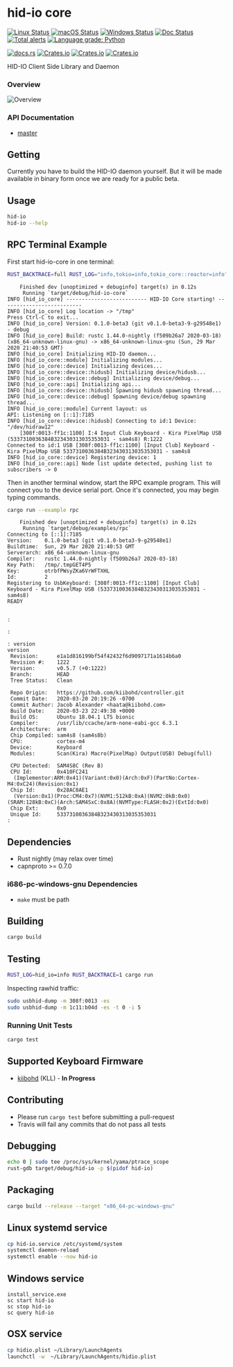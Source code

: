 # hid-io core

[![Linux Status](https://github.com/hid-io/hid-io-core/workflows/Rust%20Linux/badge.svg)](https://github.com/hid-io/hid-io-core/actions)
[![macOS Status](https://github.com/hid-io/hid-io-core/workflows/Rust%20macOS/badge.svg)](https://github.com/hid-io/hid-io-core/actions)
[![Windows Status](https://github.com/hid-io/hid-io-core/workflows/Rust%20Windows/badge.svg)](https://github.com/hid-io/hid-io-core/actions)
[![Doc Status](https://github.com/hid-io/hid-io-core/workflows/Rust%20Doc%20Deploy/badge.svg)](https://github.com/hid-io/hid-io-core/actions)
[![Total alerts](https://img.shields.io/lgtm/alerts/g/hid-io/hid-io-core.svg?logo=lgtm&logoWidth=18)](https://lgtm.com/projects/g/hid-io/hid-io-core/alerts/)
[![Language grade: Python](https://img.shields.io/lgtm/grade/python/g/hid-io/hid-io-core.svg?logo=lgtm&logoWidth=18)](https://lgtm.com/projects/g/hid-io/hid-io-core/context:python)

[![docs.rs](https://docs.rs/hid-io-core/badge.svg)](https://docs.rs/hid-io-core)
[![Crates.io](https://img.shields.io/crates/v/hid-io-core.svg)](https://crates.io/crates/hid-io-core)
[![Crates.io](https://img.shields.io/crates/l/hid-io-core.svg)](https://crates.io/crates/hid-io-core)
[![Crates.io](https://img.shields.io/crates/d/hid-io-core.svg)](https://crates.io/crates/hid-io-core)

HID-IO Client Side Library and Daemon

### Overview

![Overview](misc/images/HID-IO_Overview.png)

### API Documentation

* [master](https://hid-io.github.io/hid-io-core/hid_io_core/)

## Getting

Currently you have to build the HID-IO daemon yourself. But it will be made available in binary form once we are ready for a public beta.

## Usage

```bash
hid-io
hid-io --help
```

## RPC Terminal Example

First start hid-io-core in one terminal:

```bash
RUST_BACKTRACE=full RUST_LOG="info,tokio=info,tokio_core::reactor=info" cargo run
```

```
    Finished dev [unoptimized + debuginfo] target(s) in 0.12s
     Running `target/debug/hid-io-core`
INFO [hid_io_core] -------------------------- HID-IO Core starting! --------------------------
INFO [hid_io_core] Log location -> "/tmp"
Press Ctrl-C to exit...
INFO [hid_io_core] Version: 0.1.0-beta3 (git v0.1.0-beta3-9-g29548e1) - debug
INFO [hid_io_core] Build: rustc 1.44.0-nightly (f509b26a7 2020-03-18) (x86_64-unknown-linux-gnu) -> x86_64-unknown-linux-gnu (Sun, 29 Mar 2020 21:40:53 GMT)
INFO [hid_io_core] Initializing HID-IO daemon...
INFO [hid_io_core::module] Initializing modules...
INFO [hid_io_core::device] Initializing devices...
INFO [hid_io_core::device::hidusb] Initializing device/hidusb...
INFO [hid_io_core::device::debug] Initializing device/debug...
INFO [hid_io_core::api] Initializing api...
INFO [hid_io_core::device::hidusb] Spawning hidusb spawning thread...
INFO [hid_io_core::device::debug] Spawning device/debug spawning thread...
INFO [hid_io_core::module] Current layout: us
API: Listening on [::1]:7185
INFO [hid_io_core::device::hidusb] Connecting to id:1 Device: "/dev/hidraw12"
    [308f:0013-ff1c:1100] I:4 Input Club Keyboard - Kira PixelMap USB (5337310036384B323430313035353031 - sam4s8) R:1222
Connected to id:1 USB [308f:0013-ff1c:1100] [Input Club] Keyboard - Kira PixelMap USB 5337310036384B323430313035353031 - sam4s8
INFO [hid_io_core::device] Registering device: 1
INFO [hid_io_core::api] Node list update detected, pushing list to subscribers -> 0
```

Then in another terminal window, start the RPC example program. This will connect you to the device serial port.
Once it's connected, you may begin typing commands.

```bash
cargo run --example rpc
```

```
    Finished dev [unoptimized + debuginfo] target(s) in 0.12s
     Running `target/debug/examples/rpc`
Connecting to [::1]:7185
Version:    0.1.0-beta3 (git v0.1.0-beta3-9-g29548e1)
Buildtime:  Sun, 29 Mar 2020 21:40:53 GMT
Serverarch: x86_64-unknown-linux-gnu
Compiler:   rustc 1.44.0-nightly (f509b26a7 2020-03-18)
Key Path:   /tmp/.tmpGET4P5
Key:        otrbfPWsyZKa6VrWFTXHL
Id:         2
Registering to UsbKeyboard: [308f:0013-ff1c:1100] [Input Club] Keyboard - Kira PixelMap USB (5337310036384B323430313035353031 - sam4s8)
READY


:

:

: version
version
 Revision:      e1a1d816199bf54f42432f6d9097171a1614b6a0
 Revision #:    1222
 Version:       v0.5.7 (+0:1222)
 Branch:        HEAD
 Tree Status:   Clean
	
 Repo Origin:   https://github.com/kiibohd/controller.git
 Commit Date:   2020-03-20 20:19:26 -0700
 Commit Author: Jacob Alexander <haata@kiibohd.com>
 Build Date:    2020-03-23 22:49:38 +0000
 Build OS:      Ubuntu 18.04.1 LTS bionic
 Compiler:      /usr/lib/ccache/arm-none-eabi-gcc 6.3.1
 Architecture:  arm
 Chip Compiled: sam4s8 (sam4s8b)
 CPU:           cortex-m4
 Device:        Keyboard
 Modules:       Scan(Kira) Macro(PixelMap) Output(USB) Debug(full)

 CPU Detected:  SAM4S8C (Rev B)
 CPU Id:        0x410FC241
  (Implementor:ARM:0x41)(Variant:0x0)(Arch:0xF)(PartNo:Cortex-M4:0xC24)(Revision:0x1)
 Chip Id:       0x28AC0AE1
  (Version:0x1)(Proc:CM4:0x7)(NVM1:512kB:0xA)(NVM2:0kB:0x0)(SRAM:128kB:0xC)(Arch:SAM4SxC:0x8A)(NVMType:FLASH:0x2)(ExtId:0x0)
 Chip Ext:      0x0
 Unique Id:     5337310036384B323430313035353031
:
```

## Dependencies

* Rust nightly (may relax over time)
* capnproto >= 0.7.0

### i686-pc-windows-gnu Dependencies

* `make` must be path

## Building

```bash
cargo build
```

## Testing

```bash
RUST_LOG=hid_io=info RUST_BACKTRACE=1 cargo run
```

Inspecting rawhid traffic:

```bash
sudo usbhid-dump -m 308f:0013 -es
sudo usbhid-dump -m 1c11:b04d -es -t 0 -i 5
```

### Running Unit Tests

```bash
cargo test
```

## Supported Keyboard Firmware

* [kiibohd](https://github.com/kiibohd/controller) (KLL) - **In Progress**

## Contributing

* Please run `cargo test` before submitting a pull-request
* Travis will fail any commits that do not pass all tests

## Debugging

```bash
echo 0 | sudo tee /proc/sys/kernel/yama/ptrace_scope
rust-gdb target/debug/hid-io -p $(pidof hid-io)
```

## Packaging

```bash
cargo build --release --target "x86_64-pc-windows-gnu"
```

## Linux systemd service

```bash
cp hid-io.service /etc/systemd/system
systemctl daemon-reload
systemctl enable --now hid-io
```

## Windows service

```batch
install_service.exe
sc start hid-io
sc stop hid-io
sc query hid-io
```

## OSX service

```bash
cp hidio.plist ~/Library/LaunchAgents
launchctl -w  ~/Library/LaunchAgents/hidio.plist
```
